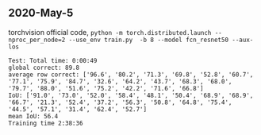 ## 2020-May-5
torchvision official code, `python -m torch.distributed.launch --nproc_per_node=2 --use_env train.py  -b 8 --model fcn_resnet50 --aux-los`
```
Test: Total time: 0:00:49
global correct: 89.8
average row correct: ['96.6', '80.2', '71.3', '69.8', '52.8', '60.7', '77.1', '75.9', '84.7', '32.6', '64.2', '43.7', '68.3', '68.0', '79.7', '88.0', '51.6', '75.2', '42.2', '71.6', '66.8']
IoU: ['91.0', '73.0', '52.0', '58.4', '48.1', '50.4', '68.9', '68.9', '66.7', '21.3', '52.4', '37.2', '56.3', '50.8', '64.8', '75.4', '44.5', '57.1', '31.4', '62.4', '52.7']
mean IoU: 56.4
Training time 2:38:36
```
